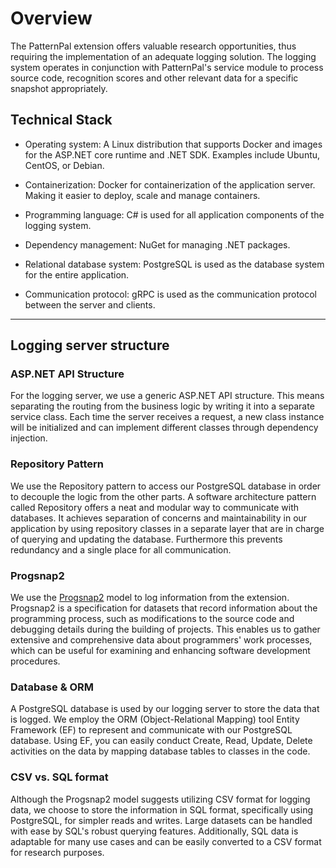 # Overview

The PatternPal extension offers valuable research opportunities, thus
requiring the implementation of an adequate logging solution. The
logging system operates in conjunction with PatternPal's service module
to process source code, recognition scores and other relevant data for a
specific snapshot appropriately.

## Technical Stack

- Operating system: A Linux distribution that supports Docker and
images for the ASP.NET core runtime and .NET SDK. Examples include
Ubuntu, CentOS, or Debian.

- Containerization: Docker for containerization of the application
server. Making it easier to deploy, scale and manage containers.

- Programming language: C# is used for all application components
of the logging system.

- Dependency management: NuGet for managing .NET packages.

- Relational database system: PostgreSQL is used as the database
system for the entire application.

- Communication protocol: gRPC is used as the communication protocol
between the server and clients.

---

## Logging server structure

### ASP.NET API Structure

For the logging server, we use a generic ASP.NET API structure. This
means separating the routing from the business logic by writing it into
a separate service class. Each time the server receives a request, a new
class instance will be initialized and can implement different classes
through dependency injection.

### Repository Pattern

We use the Repository pattern to access our PostgreSQL database in order
to decouple the logic from the other parts. A software architecture
pattern called Repository offers a neat and modular way to communicate
with databases. It achieves separation of concerns and maintainability
in our application by using repository classes in a separate layer that
are in charge of querying and updating the database. Furthermore this
prevents redundancy and a single place for all communication.

### Progsnap2

We use the [Progsnap2](https://cssplice.github.io/progsnap2/) model to log information from the extension.
Progsnap2 is a specification for datasets that record information about
the programming process, such as modifications to the source code and
debugging details during the building of projects. This enables us to
gather extensive and comprehensive data about programmers' work
processes, which can be useful for examining and enhancing software
development procedures.

### Database & ORM

A PostgreSQL database is used by our logging server to store the data
that is logged. We employ the ORM (Object-Relational Mapping) tool
Entity Framework (EF) to represent and communicate with our PostgreSQL
database. Using EF, you can easily conduct Create, Read, Update, Delete
activities on the data by mapping database tables to classes in the
code.

### CSV vs. SQL format

Although the Progsnap2 model suggests utilizing CSV format for logging
data, we choose to store the information in SQL format, specifically
using PostgreSQL, for simpler reads and writes. Large datasets can be
handled with ease by SQL's robust querying features. Additionally, SQL
data is adaptable for many use cases and can be easily converted to a
CSV format for research purposes.